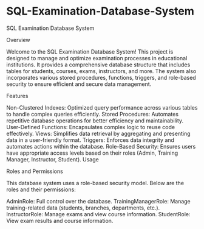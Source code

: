 # SQL-Examination-Database-System
SQL Examination Database System

Overview

Welcome to the SQL Examination Database System! This project is designed to manage and optimize examination processes in educational institutions. It provides a comprehensive database structure that includes tables for students, courses, exams, instructors, and more. The system also incorporates various stored procedures, functions, triggers, and role-based security to ensure efficient and secure data management.

Features


Non-Clustered Indexes: Optimized query performance across various tables to handle complex queries efficiently.
Stored Procedures: Automates repetitive database operations for better efficiency and maintainability.
User-Defined Functions: Encapsulates complex logic to reuse code effectively.
Views: Simplifies data retrieval by aggregating and presenting data in a user-friendly format.
Triggers: Enforces data integrity and automates actions within the database.
Role-Based Security: Ensures users have appropriate access levels based on their roles (Admin, Training Manager, Instructor, Student).
Usage


Roles and Permissions


This database system uses a role-based security model. Below are the roles and their permissions:

AdminRole: Full control over the database.
TrainingManagerRole: Manage training-related data (students, branches, departments, etc.).
InstructorRole: Manage exams and view course information.
StudentRole: View exam results and course information.
